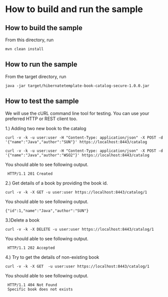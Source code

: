 # How to build and run the sample

## How to build the sample

From this directory, run

```
mvn clean install
```

## How to run the sample

From the target directory, run
```
java -jar target/hibernatetemplate-book-catalog-secure-1.0.0.jar
```

## How to test the sample

We will use the cURL command line tool for testing. You can use your preferred HTTP or REST client too.



1.) Adding two new book to the catalog 

``` 
curl -v -k -u user:user -H "Content-Type: application/json" -X POST -d '{"name":"Java","author":"SUN"}' https://localhost:8443/catalog
```

```
curl -v -k -u user:user -H "Content-Type: application/json" -X POST -d '{"name":"Java","author":"WSO2"}' https://localhost:8443/catalog
```

You should able to see following output. 

```
 HTTP/1.1 201 Created
```


2.) Get details of a book by providing the book id. 

```
curl -v -k -X GET -u user:user https://localhost:8443/catalog/1
```
You should able to see following output.

```
{"id":1,"name":"Java","author":"SUN"}
```


3.)Delete a book 

```
curl -v -k -X DELETE -u user:user https://localhost:8443/catalog/1
```

You should able to see following output.
``` 
 HTTP/1.1 202 Accepted
``` 


4.) Try to get the details of non-existing book

``` 
curl -v -k -X GET  -u user:user https://localhost:8443/catalog/1
 ```
 
 You should able to see following output.
 
```  
 HTTP/1.1 404 Not Found
 Specific book does not exists
 ``` 
